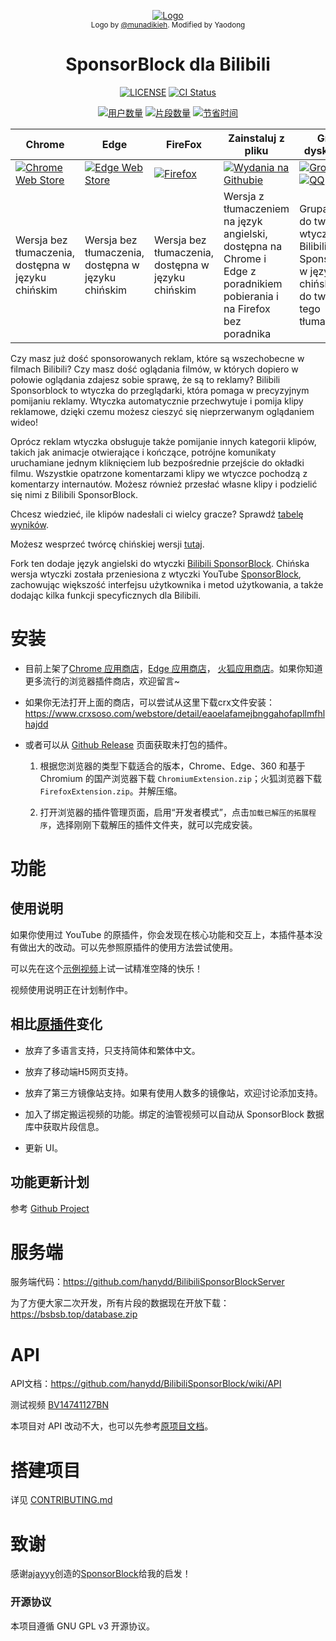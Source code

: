 <p align="center">
  <a href="https://www.bsbsb.top"><img src="public/icons/LogoSponsorBlocker256px.png" alt="Logo"></img></a>

  <br/>
  <sub>Logo by <a href="https://github.com/munadikieh">@munadikieh</a>. Modified by Yaodong</sub>
</p>

<h1 align="center">SponsorBlock dla Bilibili</h1>

<div align="center">

[![LICENSE](https://img.shields.io/github/license/hanydd/BilibiliSponsorBlock)](LICENSE)
[![CI Status](https://img.shields.io/github/actions/workflow/status/hanydd/BilibiliSponsorBlock/ci.yml)](https://github.com/hanydd/BilibiliSponsorBlock/actions/workflows/ci.yml)

[![用户数量](https://img.shields.io/badge/dynamic/json?url=http%3A%2F%2F47.103.74.95%2Fapi%2FgetTotalStats&query=activeUsers&suffix=人&label=用户&color=green&cacheSeconds=3600)](https://www.bsbsb.top/stats/)
[![片段数量](https://img.shields.io/badge/dynamic/json?url=http%3A%2F%2F47.103.74.95%2Fapi%2FgetTotalStats&query=totalSubmissions&label=共提交了&suffix=个片段&color=red&cacheSeconds=3600)](https://www.bsbsb.top/stats/)
[![节省时间](https://img.shields.io/badge/dynamic/json?url=http%3A%2F%2F47.103.74.95%2Fapi%2FgetTotalStats&query=minutesSaved&suffix=%E5%88%86%E9%92%9F&label=%E5%85%B1%E8%8A%82%E7%9C%81&color=orange&cacheSeconds=3600)](https://www.bsbsb.top/stats/)


| Chrome | Edge | FireFox | Zainstaluj z pliku | Grupa dyskusyjna | 
|----------|----------|----------|----------|----------|
| [![Chrome Web Store](https://img.shields.io/chrome-web-store/v/eaoelafamejbnggahofapllmfhlhajdd?label=Chrome插件商店)](https://chrome.google.com/webstore/detail/eaoelafamejbnggahofapllmfhlhajdd) | [![Edge Web Store](https://img.shields.io/badge/dynamic/json?url=https%3A%2F%2Fmicrosoftedge.microsoft.com%2Faddons%2Fgetproductdetailsbycrxid%2Fkhkeolgobhdoloioehjgfpobjnmagfha&query=version&prefix=v&label=Edge插件商店&color=green)](https://microsoftedge.microsoft.com/addons/detail/khkeolgobhdoloioehjgfpobjnmagfha) | [![Firefox](https://img.shields.io/amo/v/bilisponsorblock?label=Mozilla插件商店)](https://addons.mozilla.org/zh-TW/firefox/addon/bilisponsorblock/) | [![Wydania na Githubie](https://github.com/Julmik647/BilibiliSponsorBlock-translated/releases)](https://github.com/Julmik647/BilibiliSponsorBlock-translated/releases) | [![Group](https://img.shields.io/badge/Telegram-2CA5E0?style=flat-squeare&logo=telegram&logoColor=white)](https://t.me/bsbsb_top) [![QQ](https://img.shields.io/badge/371384235-EB1923?logo=tencent-qq&logoColor=white)](http://qm.qq.com/cgi-bin/qm/qr?_wv=1027&k=Zp6HSzPkZy0xIU75Ljtc80CxY8PoyZ4Z&authKey=WlINewkGvx8rQhpBxYVj%2B9xMKgqAaVixxfgRgBgSXMdwmmst7BeWk7XflpvZrhOb&noverify=0&group_code=371384235) |
Wersja bez tłumaczenia, dostępna w języku chińskim | Wersja bez tłumaczenia, dostępna w języku chińskim | Wersja bez tłumaczenia, dostępna w języku chińskim | Wersja z tłumaczeniem na język angielski, dostępna na Chrome i Edge z poradnikiem pobierania i na Firefox bez poradnika | Grupa należy do twórcy wtyczki Bilibili SponsorBlock w języku chińskim, nie do twórcy tego tłumaczenia

</div>


Czy masz już dość sponsorowanych reklam, które są wszechobecne w filmach Bilibili? Czy masz dość oglądania filmów, w których dopiero w połowie oglądania zdajesz sobie sprawę, że są to reklamy? Bilibili Sponsorblock to wtyczka do przeglądarki, która pomaga w precyzyjnym pomijaniu reklamy. Wtyczka automatycznie przechwytuje i pomija klipy reklamowe, dzięki czemu możesz cieszyć się nieprzerwanym oglądaniem wideo!

Oprócz reklam wtyczka obsługuje także pomijanie innych kategorii klipów, takich jak animacje otwierające i kończące, potrójne komunikaty uruchamiane jednym kliknięciem lub bezpośrednie przejście do okładki filmu. Wszystkie opatrzone komentarzami klipy we wtyczce pochodzą z komentarzy internautów. Możesz również przesłać własne klipy i podzielić się nimi z Bilibili SponsorBlock.

Chcesz wiedzieć, ile klipów nadesłali ci wielcy gracze? Sprawdź [tabelę wyników](https://www.bsbsb.top/stats/).

Możesz wesprzeć twórcę chińskiej wersji [tutaj](https://www.bsbsb.top/donate/).

Fork ten dodaje język angielski do wtyczki [Bilibili SponsorBlock](https://github.com/hanydd/BilibiliSponsorBlock).
Chińska wersja wtyczki została przeniesiona z wtyczki YouTube [SponsorBlock](https://github.com/ajayyy/SponsorBlock), zachowując większość interfejsu użytkownika i metod użytkowania, a także dodając kilka funkcji specyficznych dla Bilibili.

# 安装

- 目前上架了[Chrome 应用商店](https://chromewebstore.google.com/detail/eaoelafamejbnggahofapllmfhlhajdd)，[Edge 应用商店](https://microsoftedge.microsoft.com/addons/detail/khkeolgobhdoloioehjgfpobjnmagfha)， [火狐应用商店](https://addons.mozilla.org/en-US/firefox/addon/bilisponsorblock/)。如果你知道更多流行的浏览器插件商店，欢迎留言~

- 如果你无法打开上面的商店，可以尝试从这里下载crx文件安装：https://www.crxsoso.com/webstore/detail/eaoelafamejbnggahofapllmfhlhajdd

- 或者可以从 [Github Release](https://github.com/hanydd/BilibiliSponsorBlock/releases/latest) 页面获取未打包的插件。

    1. 根据您浏览器的类型下载适合的版本，Chrome、Edge、360 和基于 Chromium 的国产浏览器下载 `ChromiumExtension.zip`；火狐浏览器下载`FirefoxExtension.zip`。并解压缩。

    1. 打开浏览器的插件管理页面，启用“开发者模式”，点击`加载已解压的拓展程序`，选择刚刚下载解压的插件文件夹，就可以完成安装。

# 功能

## 使用说明

如果你使用过 YouTube 的原插件，你会发现在核心功能和交互上，本插件基本没有做出大的改动。可以先参照原插件的使用方法尝试使用。

可以先在这个[示例视频](https://www.bilibili.com/video/BV1bY4y1v7Mb/)上试一试精准空降的快乐！

视频使用说明正在计划制作中。

## 相比[原插件](https://github.com/ajayyy/SponsorBlock)变化

- 放弃了多语言支持，只支持简体和繁体中文。

- 放弃了移动端H5网页支持。

- 放弃了第三方镜像站支持。如果有使用人数多的镜像站，欢迎讨论添加支持。

- 加入了绑定搬运视频的功能。绑定的油管视频可以自动从 SponsorBlock 数据库中获取片段信息。

- 更新 UI。

## 功能更新计划

参考 [Github Project](https://github.com/users/hanydd/projects/2/)

# 服务端

服务端代码：https://github.com/hanydd/BilibiliSponsorBlockServer

为了方便大家二次开发，所有片段的数据现在开放下载：https://bsbsb.top/database.zip

# API

API文档：https://github.com/hanydd/BilibiliSponsorBlock/wiki/API

测试视频 [BV14741127BN](https://www.bilibili.com/video/BV14741127BN)

本项目对 API 改动不大，也可以先参考[原项目文档](https://wiki.sponsor.ajay.app/w/API_Docs)。

# 搭建项目

详见 [CONTRIBUTING.md](CONTRIBUTING.md)

# 致谢

感谢[ajayyy](https://github.com/ajayyy)创造的[SponsorBlock](https://github.com/ajayyy/SponsorBlock)给我的启发！

### 开源协议

本项目遵循 GNU GPL v3 开源协议。
